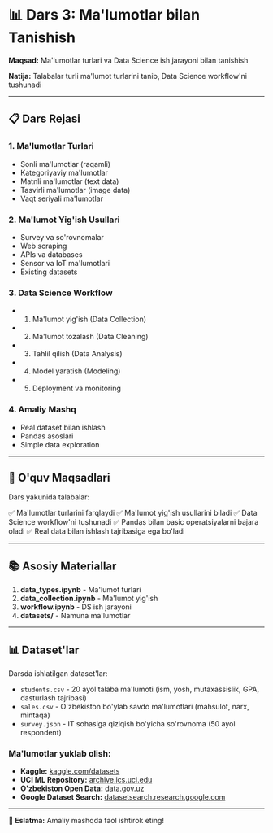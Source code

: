 # 📊 Dars 3: Ma'lumotlar bilan Tanishish

**Maqsad:** Ma'lumotlar turlari va Data Science ish jarayoni bilan tanishish

**Natija:** Talabalar turli ma'lumot turlarini tanib, Data Science workflow'ni tushunadi

---

## 📋 Dars Rejasi

### 1. Ma'lumotlar Turlari
- Sonli ma'lumotlar (raqamli)
- Kategoriyaviy ma'lumotlar
- Matnli ma'lumotlar (text data)
- Tasvirli ma'lumotlar (image data)
- Vaqt seriyali ma'lumotlar

### 2. Ma'lumot Yig'ish Usullari
- Survey va so'rovnomalar
- Web scraping
- APIs va databases
- Sensor va IoT ma'lumotlari
- Existing datasets

### 3. Data Science Workflow
- 1. Ma'lumot yig'ish (Data Collection)
- 2. Ma'lumot tozalash (Data Cleaning)
- 3. Tahlil qilish (Data Analysis)
- 4. Model yaratish (Modeling)
- 5. Deployment va monitoring

### 4. Amaliy Mashq
- Real dataset bilan ishlash
- Pandas asoslari
- Simple data exploration

---

## 🎯 O'quv Maqsadlari

Dars yakunida talabalar:

✅ Ma'lumotlar turlarini farqlaydi
✅ Ma'lumot yig'ish usullarini biladi
✅ Data Science workflow'ni tushunadi
✅ Pandas bilan basic operatsiyalarni bajara oladi
✅ Real data bilan ishlash tajribasiga ega bo'ladi

---

## 📚 Asosiy Materiallar

1. **data_types.ipynb** - Ma'lumot turlari
2. **data_collection.ipynb** - Ma'lumot yig'ish
3. **workflow.ipynb** - DS ish jarayoni
4. **datasets/** - Namuna ma'lumotlar

---

## 📊 Dataset'lar

Darsda ishlatilgan dataset'lar:
- `students.csv` - 20 ayol talaba ma'lumoti (ism, yosh, mutaxassislik, GPA, dasturlash tajribasi)
- `sales.csv` - O'zbekiston bo'ylab savdo ma'lumotlari (mahsulot, narx, mintaqa)
- `survey.json` - IT sohasiga qiziqish bo'yicha so'rovnoma (50 ayol respondent)

### Ma'lumotlar yuklab olish:
- **Kaggle:** [kaggle.com/datasets](https://www.kaggle.com/datasets)
- **UCI ML Repository:** [archive.ics.uci.edu](https://archive.ics.uci.edu/ml/index.php)
- **O'zbekiston Open Data:** [data.gov.uz](https://data.gov.uz)
- **Google Dataset Search:** [datasetsearch.research.google.com](https://datasetsearch.research.google.com/)

---

**📝 Eslatma:** Amaliy mashqda faol ishtirok eting!
